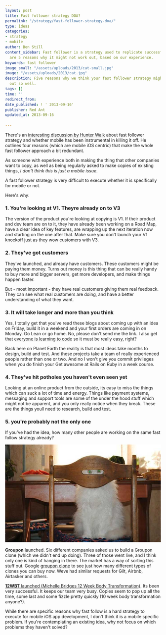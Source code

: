 ```yaml
---
layout: post
title: Fast follower strategy DOA?
permalink: "/strategy/fast-follower-strategy-doa/"
type: ideas
categories:
- strategy
- mobile
author: Ben Still
content_sidebar: Fast follower is a strategy used to replicate successful products. Here
  are 5 reasons why it might not work out, based on our experience.
keywords: fast follower
image_small: "/assets/uploads/2013/cat-small.jpg"
image: "/assets/uploads/2013/cat.jpg"
description: Five reasons why we think your fast follower strategy might not work
  out so well.
tags: []
time: ''
redirect_from:
date_published: ! ' 2013-09-16'
publisher: Red Ant
updated_at: 2013-09-16

---
```

There's an [interesting discussion by Hunter Walk](http://hunterwalk.com/2013/09/09/has-mobile-killed-the-fast-follower-strategy-sure-looks-that-way/) about fast follower strategy and whether mobile has been instrumental in killing it off. He outlines four reasons (which are mobile iOS centric) that make the whole fast follower approach a bit redundant.

As someone with experience both in making the thing that other companies want to copy, as well as being regularly asked to make copies of existing things, *I don't think this is just a mobile issue*.

A fast follower strategy is very difficult to execute whether it is specifically for mobile or not.

Here's why:

### 1. You're looking at V1. Theyre already on to V3

The version of the product you're looking at copying is V1. If their product and dev team are on to it, they have already been working on a Road Map, have a clear idea of key features, are wrapping up the next iteration now and starting on the one after that. Make sure you don't launch your V1 knockoff just as they wow customers with V3.

### 2. They've got customers

They've launched, and already have customers. These customers might be paying them money. Turns out money is this thing that can be really handy to buy more and bigger servers, get more developers, and make things happen faster.

But - most important - they have real customers giving them real feedback. They can see what real customers are doing, and have a better understanding of what they want.

### 3. It will take longer and more than you think

Yes, I totally get that you've read these blogs about coming up with an idea on Friday, build it in a weekend and your first orders are coming in on Monday. Go Lean or go home. No, please don't send me the link. I also get that [everyone is learning to code](http://www.codinghorror.com/blog/2012/05/please-dont-learn-to-code.html) so it must be really easy, right?

Back here on Planet Earth the reality is that most ideas take months to design, build and test. And these projects take a team of really experienced people rather than one or two. And no I won't give you commit privileges when you do finish your Get awesome at Rails on Ruby in a week course.

### 4. They've hit potholes you haven't even seen yet

Looking at an online product from the outside, its easy to miss the things which can suck a lot of time and energy. Things like payment systems, messaging and support tools are some of the under the hood stuff which might not be apparent, and you only really notice when they break. These are the things youll need to research, build and test.

### 5. you're probably not the only one

If you've had the idea, how many other people are working on the same fast follow strategy already?

[![you are not alone](/assets/uploads/2013/cat.jpg)](/assets/uploads/2013/cat.jpg)

**Groupon** launched. Six different companies asked us to build a Groupon clone (which we didn't end up doing). Three of those went live, and I think only one is kind of hanging in there. The market has a way of sorting this stuff out. Google [groupon clone](https://www.google.com.au/search?&q=groupon+clone) to see just how many different types of clones you can buy now. Weve had similar requests for Gilt, Airbnb, Airtasker and others.

[**12WBT** launched (Michelle Bridges 12 Week Body Transformation)](/portfolio/12wbt/). Its been very successful. It keeps our team very busy. Copies seem to pop up all the time, some last and some fizzle pretty quickly (10 week body transformation anyone?).

While there are specific reasons why fast follow is a hard strategy to execute for mobile iOS app development, I don't think it is a mobile specific problem. If you're contemplating an existing idea, why not focus on which problems they haven't solved?